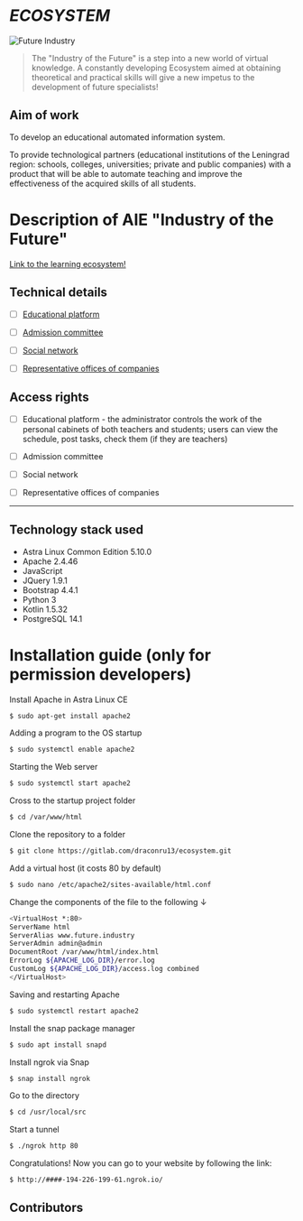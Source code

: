 # _ECOSYSTEM_

![Future Industry](http://b472-194-226-199-61.ngrok.io/static/Images/industry.png)


> The "Industry of the Future" is a step into a new world 
> of virtual knowledge. A constantly developing Ecosystem
> aimed at obtaining theoretical and practical skills will
> give a new impetus to the development of future specialists!

## Aim of work

To develop an educational automated information system. 

To provide technological partners (educational institutions of the Leningrad region: schools, colleges, universities; private and public companies) with a product that will be able to automate teaching and improve the effectiveness of the acquired skills of all students.

# Description of AIE "Industry of the Future"

[Link to the learning ecosystem!](http://b472-194-226-199-61.ngrok.io/index.html)


## Technical details
- [ ] [Educational platform](http://b472-194-226-199-61.ngrok.io/education.html)
- [ ] [Admission сommittee](http://b472-194-226-199-61.ngrok.io/admission_committee.html)
- [ ] [Social network](http://b472-194-226-199-61.ngrok.io/social_network.html)
- [ ] [Representative offices of companies](http://b472-194-226-199-61.ngrok.io/company.html)


## Access rights
- [ ] Educational platform - the administrator controls the work of the personal cabinets of both teachers and students; users can view the schedule, post tasks, check them (if they are teachers)

- [ ] Admission сommittee

- [ ] Social network

- [ ] Representative offices of companies

***

## Technology stack used

- Astra Linux Common Edition 5.10.0 
- Apache 2.4.46 
- JavaScript
- JQuery 1.9.1
- Bootstrap 4.4.1 
- Python 3
- Kotlin 1.5.32
- PostgreSQL 14.1

# Installation guide (only for permission developers)

Install Apache in Astra Linux CE
```sh
$ sudo apt-get install apache2
```
Adding a program to the OS startup
```sh
$ sudo systemctl enable apache2
```
Starting the Web server
```sh
$ sudo systemctl start apache2
```
Cross to the startup project folder
```sh
$ cd /var/www/html
```
Clone the repository to a folder
```sh
$ git clone https://gitlab.com/draconru13/ecosystem.git
```
Add a virtual host (it costs 80 by default)
```sh
$ sudo nano /etc/apache2/sites-available/html.conf
```
Change the components of the file to the following ↓
```sh
<VirtualHost *:80>
ServerName html
ServerAlias www.future.industry
ServerAdmin admin@admin
DocumentRoot /var/www/html/index.html
ErrorLog ${APACHE_LOG_DIR}/error.log
CustomLog ${APACHE_LOG_DIR}/access.log combined
</VirtualHost>
```
Saving and restarting Apache
```sh
$ sudo systemctl restart apache2
```
Install the snap package manager
```sh
$ sudo apt install snapd
```
Install ngrok via Snap
```sh
$ snap install ngrok
```
Go to the directory
```sh
$ cd /usr/local/src
```
Start a tunnel
```sh
$ ./ngrok http 80
```
Congratulations! Now you can go to your website by following the link:
```sh
$ http://####-194-226-199-61.ngrok.io/
```
## Contributors
